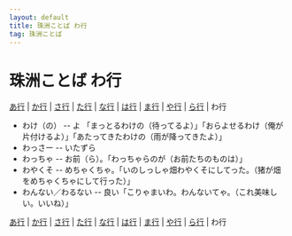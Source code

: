 ```yaml
---
layout: default
title: 珠洲ことば わ行
tag: 珠洲ことば
---
```

# 珠洲ことば わ行


<a href="a.html">あ行</a> | <a href="ka.html">か行</a> | <a href="sa.html">さ行</a> | <a href="ta.html">た行</a> | <a href="na.html">な行</a> | <a href="ha.html">は行</a> | <a href="ma.html">ま行</a> | <a href="ya.html">や行</a> | <a href="ra.html">ら行</a> | わ行

- わけ（の） -- よ 「まっとるわけの（待ってるよ）」「おらよせるわけ（俺が片付けるよ）」「あたってきたわけの（雨が降ってきたよ）」
- わっさー -- いたずら
- わっちゃ -- お前（ら）。「わっちゃらのが（お前たちのものは）」
- わやくそ -- めちゃくちゃ。「いのしっしゃ畑わやくそにしてった。（猪が畑をめちゃくちゃにして行った）」
- わんない／わるない -- 良い「こりゃまいわ。わんないてゃ。（これ美味しい。いいね）」

<a href="a.html">あ行</a> | <a href="ka.html">か行</a> | <a href="sa.html">さ行</a> | <a href="ta.html">た行</a> | <a href="na.html">な行</a> | <a href="ha.html">は行</a> | <a href="ma.html">ま行</a> | <a href="ya.html">や行</a> | <a href="ra.html">ら行</a> | わ行
